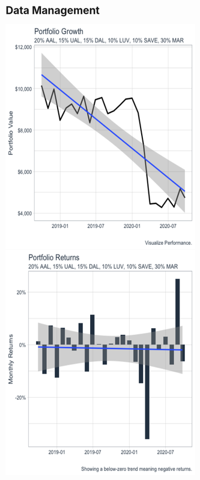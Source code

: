 # Data Management

<img src="portfolio_growth_line.png" width="600" height="600" />

<img src="portfolio_return_bar.png" width="600" height="600" />
